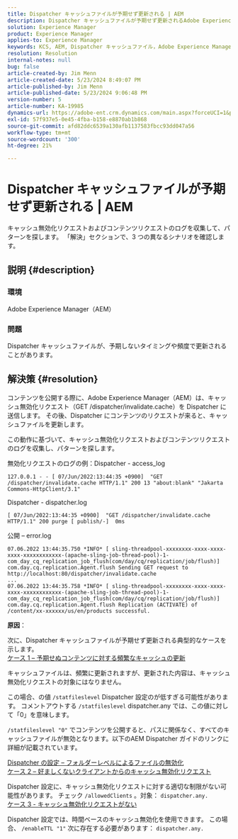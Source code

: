 ```yaml
---
title: Dispatcher キャッシュファイルが予期せず更新される | AEM
description: Dispatcher キャッシュファイルが予期せず更新されるAdobe Experience Managerの問題を解決する方法を説明します。
solution: Experience Manager
product: Experience Manager
applies-to: Experience Manager
keywords: KCS, AEM, Dispatcher キャッシュファイル，Adobe Experience Manager，予期せず更新，トラブルシューティング，dispatcher.any
resolution: Resolution
internal-notes: null
bug: false
article-created-by: Jim Menn
article-created-date: 5/23/2024 8:49:07 PM
article-published-by: Jim Menn
article-published-date: 5/23/2024 9:06:48 PM
version-number: 5
article-number: KA-19985
dynamics-url: https://adobe-ent.crm.dynamics.com/main.aspx?forceUCI=1&pagetype=entityrecord&etn=knowledgearticle&id=0baf35e1-4519-ef11-9f8a-6045bd006268
exl-id: 57f937e5-0e45-4fba-b158-e8870ab1b868
source-git-commit: afd82ddc6539a130afb1137583fbcc93dd047a56
workflow-type: tm+mt
source-wordcount: '300'
ht-degree: 21%

---
```


# Dispatcher キャッシュファイルが予期せず更新される | AEM


キャッシュ無効化リクエストおよびコンテンツリクエストのログを収集して、パターンを探します。 「解決」セクションで、3 つの異なるシナリオを確認します。

## 説明 {#description}


### <b>環境</b>

Adobe Experience Manager（AEM）

### <b>問題</b>

Dispatcher キャッシュファイルが、予期しないタイミングや頻度で更新されることがあります。


## 解決策 {#resolution}


コンテンツを公開する際に、Adobe Experience Manager（AEM）は、キャッシュ無効化リクエスト（GET /dispatcher/invalidate.cache）を Dispatcher に送信します。 その後、Dispatcher にコンテンツのリクエストが来ると、キャッシュファイルを更新します。

この動作に基づいて、キャッシュ無効化リクエストおよびコンテンツリクエストのログを収集し、パターンを探します。

無効化リクエストのログの例：Dispatcher - access_log<br>

```
127.0.0.1 - - [ 07/Jun/2022:13:44:35 +0900]  "GET /dispatcher/invalidate.cache HTTP/1.1" 200 13 "about:blank" "Jakarta Commons-HttpClient/3.1"
```

Dispatcher - dispatcher.log<br>

```
[ 07/Jun/2022:13:44:35 +0900]  "GET /dispatcher/invalidate.cache HTTP/1.1" 200 purge [ publish/-]  0ms
```

公開 – error.log<br>

```
07.06.2022 13:44:35.750 *INFO* [ sling-threadpool-xxxxxxxx-xxxx-xxxx-xxxx-xxxxxxxxxxxx-(apache-sling-job-thread-pool)-1-com_day_cq_replication_job_flush(com/day/cq/replication/job/flush)]  com.day.cq.replication.Agent.flush Sending GET request to http://localhost:80/dispatcher/invalidate.cache
...
07.06.2022 13:44:35.758 *INFO* [ sling-threadpool-xxxxxxxx-xxxx-xxxx-xxxx-xxxxxxxxxxxx-(apache-sling-job-thread-pool)-1-com_day_cq_replication_job_flush(com/day/cq/replication/job/flush)]  com.day.cq.replication.Agent.flush Replication (ACTIVATE) of /content/xx-xxxxxx/us/en/products successful.
```




<b>原因</b>：

次に、Dispatcher キャッシュファイルが予期せず更新される典型的なケースを示します。
 <br>
<u>ケース 1 – 予期せぬコンテンツに対する頻繁なキャッシュの更新</u>

キャッシュファイルは、頻繁に更新されますが、更新された内容は、キャッシュ無効化リクエストの対象にはなりません。

この場合、の値 `/statfileslevel` Dispatcher 設定のが低すぎる可能性があります。 コメントアウトする `/statfileslevel` dispatcher.any では、この値に対して「0」を意味します。

`/statfileslevel "0"` でコンテンツを公開すると、パスに関係なく、すべてのキャッシュファイルが無効となります。以下のAEM Dispatcher ガイドのリンクに詳細が記載されています。

[Dispatcher の設定 – フォルダーレベルによるファイルの無効化](https://experienceleague.adobe.com/docs/experience-manager-dispatcher/using/configuring/dispatcher-configuration.html?lang=ja#invalidating-files-by-folder-level)
 <br>
<u>ケース 2 – 好ましくないクライアントからのキャッシュ無効化リクエスト</u>

Dispatcher 設定に、キャッシュ無効化リクエストに対する適切な制限がない可能性があります。 チェック `/allowedClients` 。対象： `dispatcher.any.`
 <br>
<u>ケース 3 - キャッシュ無効化リクエストがない</u>

Dispatcher 設定では、時間ベースのキャッシュ無効化を使用できます。 この場合、 `/enableTTL "1"` 次に存在する必要があります： `dispatcher.any.`
